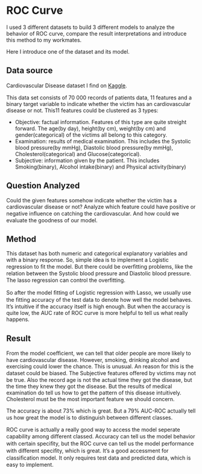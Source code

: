 # ROC Curve

I used 3 different datasets to build 3 different models to analyze the behavior of ROC curve, compare the result interpretations and introduce this method to my workmates.

Here I introduce one of the dataset and its model.

## Data source
Cardiovascular Disease dataset I ﬁnd on [Kaggle](https://www.kaggle.com/sulianova/cardiovascular-disease-dataset). 

This data set consists of 70 000 records of patients data, 11 features and a binary target variable to indicate whether the victim has an cardiovascular disease or not. This11 features could be clustered as 3 types: 
- Objective: factual information. Features of this type are quite streight forward. The age(by day), height(by cm), weight(by cm) and gender(categorical) of the victims all belong to this category. 
- Examination: results of medical examination. This includes the Systolic blood pressure(by mmHg), Diastolic blood pressure(by mmHg), Cholesterol(categorical) and Glucose(categorical). 
- Subjective: information given by the patient. This includes Smoking(binary), Alcohol intake(binary) and Physical activity(binary)

## Question Analyzed

Could the given features somehow indicate whether the victim has a cardiovascular disease or not? Analyze which feature could have positive or negative inﬂuence on catching the cardiovascular. And how could we evaluate the goodness of our model.

## Method

This dataset has both numeric and categorical explanatory variables and with a binary response. So, simple idea is to implement a Logistic regression to ﬁt the model. But there could be overﬁtting problems, like the relation between the Systolic blood pressure and Diastolic blood pressure. The lasso regression can control the overﬁtting.

So after the model ﬁtting of Logistic regression with Lasso, we usually use the ﬁtting accuracy of the test data to denote how well the model behaves. It’s intuitive if the accuracy itself is high enough. But when the accuracy is quite low, the AUC rate of ROC curve is more helpful to tell us what really happens.

## Result

From the model coeﬃcient, we can tell that older people are more likely to have cardiovascular disease. However, smoking, drinking alcohol and exercising could lower the chance. This is unusual. An reason for this is the dataset could be biased. The Subjective features oﬀered by victims may not be true. Also the record age is not the actual time they got the disease, but the time they knew they got the disease. But the results of medical examination do tell us how to get the pattern of this disease intuitively. Cholesterol must be the most important feature we should concern.

The accuracy is about 73% which is great. But a 79% AUC-ROC actually tell us how great the model is to distinguish between diﬀerent classes.

ROC curve is actually a really good way to access the model seperate capability among diﬀerent classed. Accuracy can tell us the model behavior with certain speciﬁty, but the ROC curve can tell us the model performance with diﬀerent speciﬁty, which is great. It’s a good accessment for classiﬁcation model. It only requires test data and predicted data, which is easy to implement.
